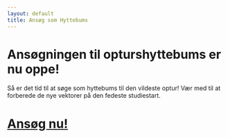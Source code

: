 ```yaml
---
layout: default
title: Ansøg som Hyttebums
---
```

<h1>Ansøgningen til opturshyttebums er nu oppe!</h1>

<p>Så er det tid til at søge som hyttebums til den vildeste optur! Vær med til at forberede de nye vektorer på den fedeste studiestart.</p>

<h1><a href="https://goo.gl/forms/3PtMrAIrtyizOGIx2">Ansøg nu!</a></h1>
</p>
